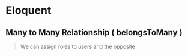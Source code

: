 # Eloquent

## Many to Many Relationship ( belongsToMany )

> We can assign roles to users and the opposite
